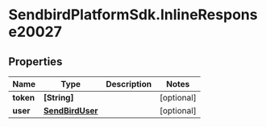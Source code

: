 # SendbirdPlatformSdk.InlineResponse20027

## Properties

Name | Type | Description | Notes
------------ | ------------- | ------------- | -------------
**token** | **[String]** |  | [optional] 
**user** | [**SendBirdUser**](SendBirdUser.md) |  | [optional] 


